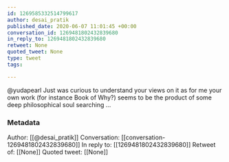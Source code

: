 ```yaml
---
id: 1269585332514799617
author: desai_pratik
published_date: 2020-06-07 11:01:45 +00:00
conversation_id: 1269481802432839680
in_reply_to: 1269481802432839680
retweet: None
quoted_tweet: None
type: tweet
tags:

---
```


@yudapearl Just was curious to understand your views on it as for me your own work (for instance Book of Why?) seems to be the product of some deep philosophical soul searching ...

### Metadata

Author: [[@desai_pratik]]
Conversation: [[conversation-1269481802432839680]]
In reply to: [[1269481802432839680]]
Retweet of: [[None]]
Quoted tweet: [[None]]
